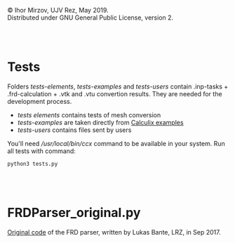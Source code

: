 © Ihor Mirzov, UJV Rez, May 2019.  
Distributed under GNU General Public License, version 2.

<br/><br/>



# Tests

Folders *tests-elements*, *tests-examples* and *tests-users* contain .inp-tasks + .frd-calculation + .vtk and .vtu convertion results. They are needed for the development process.

- *tests elements* contains tests of mesh conversion
- *tests-examples* are taken directly from [Calculix examples](http://www.dhondt.de/ccx_2.15.test.tar.bz2)
- *tests-users* contains files sent by users

You'll need */usr/local/bin/ccx* command to be available in your system. Run all tests with command:

    python3 tests.py

<br/><br/>



# FRDParser_original.py

[Original code](https://gitlab.lrz.de/snippets/238) of the FRD parser, written by Lukas Bante, LRZ, in Sep 2017.
